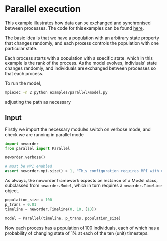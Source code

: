 # Parallel execution

This example illustrates how data can be exchanged and synchronised between processes. The code for this examples can be found [here](https://github.com/virgesmith/neworder/tree/master/examples/parallel).

The basic idea is that we have a population with an arbitrary state property that changes randomly, and each process controls the population with one particular state.

Each process starts with a population with a specific state, which in this example is the rank of the process. As the model evolves, indiviuals' state changes randomly, and individuals are exchanged between processes so that each process.

To run the model,

```bash
mpiexec -n 2 python examples/parallel/model.py
```
adjusting the path as necessary

## Input

Firstly we import the necessary modules switch on verbose mode, and check we are running in parallel mode:

```python
import neworder
from parallel import Parallel

neworder.verbose()

# must be MPI enabled
assert neworder.mpi.size() > 1, "This configuration requires MPI with >1 process"
```

As always, the neworder framework expects an instance of a Model class, subclassed from `neworder.Model`, which in turn requires a `neworder.Timeline` object. 

```python
population_size = 100
p_trans = 0.01
timeline = neworder.Timeline(0, 10, [10])

model = Parallel(timeline, p_trans, population_size)
```

Now each process has a population of 100 individuals, each of which has a probability of changing state of 1% at each of the ten (unit) timesteps.

